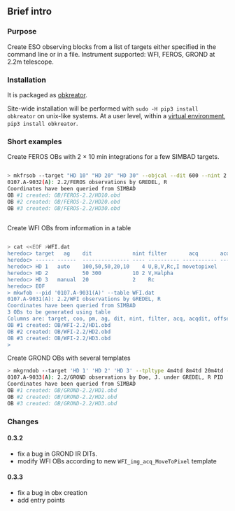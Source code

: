 ## Brief intro

### Purpose

Create ESO observing blocks from a list of targets either specified in the command line or in a file. Instrument supported: WFI, FEROS, GROND at 2.2m telescope.

### Installation

It is packaged as [obkreator](https://pypi.org/project/obkreator/).

Site-wide installation will be performed with `sudo -H pip3 install obkreator` on unix-like systems. At a user level, within a [virtual environment](https://docs.python.org/3/library/venv.html "venv package"), `pip3 install obkreator`. 

### Short examples

Create FEROS OBs with 2 × 10 min integrations for a few SIMBAD targets.

```sh

> mkfrsob --target "HD 10" "HD 20" "HD 30" --objcal --dit 600 --nint 2 --pid '0107.A-9032(A)'
0107.A-9032(A): 2.2/FEROS observations by GREDEL, R
Coordinates have been queried from SIMBAD
OB #1 created: OB/FEROS-2.2/HD10.obd
OB #2 created: OB/FEROS-2.2/HD20.obd
OB #3 created: OB/FEROS-2.2/HD30.obd
 
```

Create WFI OBs from information in a table
```sh

> cat <<EOF >WFI.dat
heredoc> target   ag    dit             nint filter       acq       acqdit offsets
heredoc> ------ ------  --------------- ---- ---------- ----------- ------ -------------       
heredoc> HD 1   auto    100,50,50,20,10    4 U,B,V,Rc,I movetopixel    200
heredoc> HD 2           50 300          10 2 V,Halpha
heredoc> HD 3   manual  20              2    Rc                            10,20 900,900
heredoc> EOF
> mkwfob --pid '0107.A-9031(A)' --table WFI.dat
0107.A-9031(A): 2.2/WFI observations by GREDEL, R
Coordinates have been queried from SIMBAD
3 OBs to be generated using table
Columns are: target, coo, pm, ag, dit, nint, filter, acq, acqdit, offsets
OB #1 created: OB/WFI-2.2/HD1.obd
OB #2 created: OB/WFI-2.2/HD2.obd
OB #3 created: OB/WFI-2.2/HD3.obd
>
```

Create GROND OBs with several templates

```sh
> mkgrndob --target 'HD 1' 'HD 2' 'HD 3' --tpltype 4m4td 8m4td 20m4td --pid '0107.A-9033(A)' --pi 'Doe, J.'
0107.A-9033(A): 2.2/GROND observations by Doe, J. under GREDEL, R PID
Coordinates have been queried from SIMBAD
OB #1 created: OB/GROND-2.2/HD1.obd
OB #2 created: OB/GROND-2.2/HD2.obd
OB #3 created: OB/GROND-2.2/HD3.obd
```

### Changes
 
#### 0.3.2

* fix a bug in GROND IR DITs.
* modify WFI OBs according to new `WFI_img_acq_MoveToPixel` template

#### 0.3.3

* fix a bug in obx creation
* add entry points
